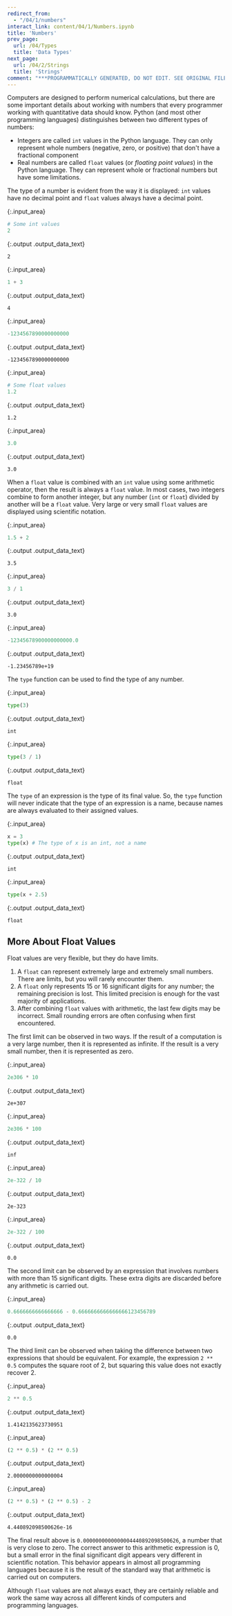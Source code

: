 ```yaml
---
redirect_from:
  - "/04/1/numbers"
interact_link: content/04/1/Numbers.ipynb
title: 'Numbers'
prev_page:
  url: /04/Types
  title: 'Data Types'
next_page:
  url: /04/2/Strings
  title: 'Strings'
comment: "***PROGRAMMATICALLY GENERATED, DO NOT EDIT. SEE ORIGINAL FILES IN /content***"
---
```


Computers are designed to perform numerical calculations, but there are some important details about working with numbers that every programmer working with quantitative data should know. Python (and most other programming languages) distinguishes between two different types of numbers:

* Integers are called `int` values in the Python language. They can only represent whole numbers (negative, zero, or positive) that don't have a fractional component
* Real numbers are called `float` values (or *floating point values*) in the Python language. They can represent whole or fractional numbers but have some limitations.

The type of a number is evident from the way it is displayed: `int` values have no decimal point and `float` values always have a decimal point. 



{:.input_area}
```python
# Some int values
2
```





{:.output .output_data_text}
```
2
```





{:.input_area}
```python
1 + 3
```





{:.output .output_data_text}
```
4
```





{:.input_area}
```python
-1234567890000000000
```





{:.output .output_data_text}
```
-1234567890000000000
```





{:.input_area}
```python
# Some float values
1.2
```





{:.output .output_data_text}
```
1.2
```





{:.input_area}
```python
3.0
```





{:.output .output_data_text}
```
3.0
```



When a `float` value is combined with an `int` value using some arithmetic operator, then the result is always a `float` value. In most cases, two integers combine to form another integer, but any number (`int` or `float`) divided by another will be a `float` value. Very large or very small `float` values are displayed using scientific notation.



{:.input_area}
```python
1.5 + 2
```





{:.output .output_data_text}
```
3.5
```





{:.input_area}
```python
3 / 1
```





{:.output .output_data_text}
```
3.0
```





{:.input_area}
```python
-12345678900000000000.0
```





{:.output .output_data_text}
```
-1.23456789e+19
```



The `type` function can be used to find the type of any number.



{:.input_area}
```python
type(3)
```





{:.output .output_data_text}
```
int
```





{:.input_area}
```python
type(3 / 1)
```





{:.output .output_data_text}
```
float
```



The `type` of an expression is the type of its final value. So, the `type` function will never indicate that the type of an expression is a name, because names are always evaluated to their assigned values.



{:.input_area}
```python
x = 3
type(x) # The type of x is an int, not a name
```





{:.output .output_data_text}
```
int
```





{:.input_area}
```python
type(x + 2.5)
```





{:.output .output_data_text}
```
float
```



## More About Float Values

Float values are very flexible, but they do have limits. 

1. A `float` can represent extremely large and extremely small numbers. There are limits, but you will rarely encounter them.
2. A `float` only represents 15 or 16 significant digits for any number; the remaining precision is lost. This limited precision is enough for the vast majority of applications.
3. After combining `float` values with arithmetic, the last few digits may be incorrect. Small rounding errors are often confusing when first encountered.

The first limit can be observed in two ways. If the result of a computation is a very large number, then it is represented as infinite. If the result is a very small number, then it is represented as zero.



{:.input_area}
```python
2e306 * 10
```





{:.output .output_data_text}
```
2e+307
```





{:.input_area}
```python
2e306 * 100
```





{:.output .output_data_text}
```
inf
```





{:.input_area}
```python
2e-322 / 10
```





{:.output .output_data_text}
```
2e-323
```





{:.input_area}
```python
2e-322 / 100
```





{:.output .output_data_text}
```
0.0
```



The second limit can be observed by an expression that involves numbers with more than 15 significant digits. These extra digits are discarded before any arithmetic is carried out.



{:.input_area}
```python
0.6666666666666666 - 0.6666666666666666123456789
```





{:.output .output_data_text}
```
0.0
```



The third limit can be observed when taking the difference between two expressions that should be equivalent. For example, the expression `2 ** 0.5` computes the square root of 2, but squaring this value does not exactly recover 2.



{:.input_area}
```python
2 ** 0.5
```





{:.output .output_data_text}
```
1.4142135623730951
```





{:.input_area}
```python
(2 ** 0.5) * (2 ** 0.5)
```





{:.output .output_data_text}
```
2.0000000000000004
```





{:.input_area}
```python
(2 ** 0.5) * (2 ** 0.5) - 2
```





{:.output .output_data_text}
```
4.440892098500626e-16
```



The final result above is `0.0000000000000004440892098500626`, a number that is very close to zero. The correct answer to this arithmetic expression is 0, but a small error in the final significant digit appears very different in scientific notation. This behavior appears in almost all programming languages because it is the result of the standard way that arithmetic is carried out on computers. 

Although `float` values are not always exact, they are certainly reliable and work the same way across all different kinds of computers and programming languages. 
